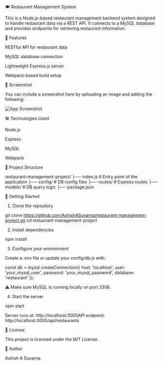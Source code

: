 🍽️ Restaurant Management System

This is a Node.js-based restaurant management backend system designed to handle restaurant data via a REST API. It connects to a MySQL database and provides endpoints for retrieving restaurant information.

🚀 Features

RESTful API for restaurant data

MySQL database connection

Lightweight Express.js server

Webpack-based build setup

📸 Screenshot

You can include a screenshot here by uploading an image and adding the following:

![App Screenshot](https://user-images.githubusercontent.com/your-image-link.png)

🛠️ Technologies Used

Node.js

Express

MySQL

Webpack

📂 Project Structure

restaurant-management-project/
├── index.js             # Entry point of the application
├── config/              # DB config files
├── routes/              # Express routes
├── models/              # DB query logic
├── package.json

🧪 Getting Started

1. Clone the repository

git clone https://github.com/AshishASuvarna/restaurant-management-project.git
cd restaurant-management-project

2. Install dependencies

npm install

3. Configure your environment

Create a .env file or update your config/db.js with:

const db = mysql.createConnection({
  host: 'localhost',
  user: 'your_mysql_user',
  password: 'your_mysql_password',
  database: 'restaurant'
});

⚠️ Make sure MySQL is running locally on port 3306.

4. Start the server

npm start

Server runs at: http://localhost:3000API endpoint: http://localhost:3000/api/restaurants

📄 License

This project is licensed under the MIT License.

👤 Author

Ashish A Suvarna
